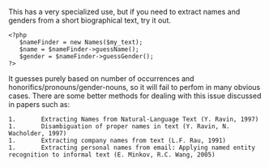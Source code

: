 This has a very specialized use, but if you need to extract names and genders from a short biographical text, try it out.

````
<?php
   $nameFinder = new Names($my_text);
   $name = $nameFinder->guessName();
   $gender = $nameFinder->guessGender();
?>
````

It guesses purely based on number of occurrences and honorifics/pronouns/gender-nouns, so it will fail to perfom in many obvious cases. There are some better methods for dealing with this issue discussed in papers such as:

    1.       Extracting Names from Natural-Language Text (Y. Ravin, 1997)
    1.       Disambiguation of proper names in text (Y. Ravin, N. Wacholder, 1997)
    1.       Extracting company names from text (L.F. Rau, 1991)
    1.       Extracting personal names from email: Applying named entity recognition to informal text (E. Minkov, R.C. Wang, 2005)

